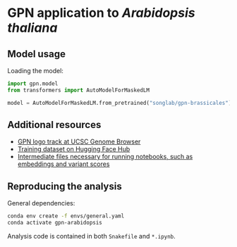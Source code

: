 # GPN application to *Arabidopsis thaliana*

## Model usage
Loading the model:
```python
import gpn.model
from transformers import AutoModelForMaskedLM

model = AutoModelForMaskedLM.from_pretrained("songlab/gpn-brassicales")
```

## Additional resources
* [GPN logo track at UCSC Genome Browser](https://genome.ucsc.edu/s/gbenegas/gpn-arabidopsis)
* [Training dataset on Hugging Face Hub](https://huggingface.co/datasets/songlab/genomes-brassicales-balanced-v1)
* [Intermediate files necessary for running notebooks, such as embeddings and variant scores](https://huggingface.co/datasets/gonzalobenegas/processed-data-arabidopsis/tree/main)

## Reproducing the analysis
General dependencies:
```bash
conda env create -f envs/general.yaml
conda activate gpn-arabidopsis
```
Analysis code is contained in both `Snakefile` and `*.ipynb`.
